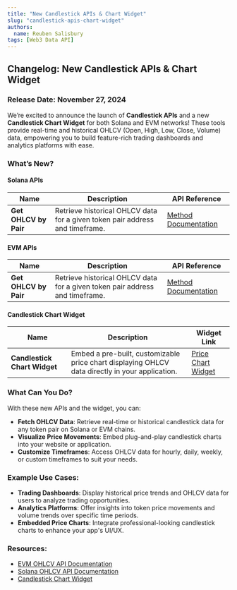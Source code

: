 ```yaml
---
title: "New Candlestick APIs & Chart Widget"
slug: "candlestick-apis-chart-widget"
authors:
  name: Reuben Salisbury
tags: [Web3 Data API]
---
```


## Changelog: New Candlestick APIs & Chart Widget

### Release Date: November 27, 2024

We’re excited to announce the launch of **Candlestick APIs** and a new **Candlestick Chart Widget** for both Solana and EVM networks! These tools provide real-time and historical OHLCV (Open, High, Low, Close, Volume) data, empowering you to build feature-rich trading dashboards and analytics platforms with ease.

<!-- truncate -->

### What’s New?

#### Solana APIs

| Name                  | Description                                                                  | API Reference                                                                     |
| --------------------- | ---------------------------------------------------------------------------- | --------------------------------------------------------------------------------- |
| **Get OHLCV by Pair** | Retrieve historical OHLCV data for a given token pair address and timeframe. | [Method Documentation](/web3-data-api/solana/reference/get-ohlcv-by-pair-address) |

#### EVM APIs

| Name                  | Description                                                                  | API Reference                                                                  |
| --------------------- | ---------------------------------------------------------------------------- | ------------------------------------------------------------------------------ |
| **Get OHLCV by Pair** | Retrieve historical OHLCV data for a given token pair address and timeframe. | [Method Documentation](/web3-data-api/evm/reference/get-ohlcv-by-pair-address) |

#### Candlestick Chart Widget

| Name                         | Description                                                                                     | Widget Link                                                                            |
| ---------------------------- | ----------------------------------------------------------------------------------------------- | -------------------------------------------------------------------------------------- |
| **Candlestick Chart Widget** | Embed a pre-built, customizable price chart displaying OHLCV data directly in your application. | [Price Chart Widget](https://explorer.moralis.com/widgets/price-chart?utm_source=docs) |

### What Can You Do?

With these new APIs and the widget, you can:

- **Fetch OHLCV Data**: Retrieve real-time or historical candlestick data for any token pair on Solana or EVM chains.
- **Visualize Price Movements**: Embed plug-and-play candlestick charts into your website or application.
- **Customize Timeframes**: Access OHLCV data for hourly, daily, weekly, or custom timeframes to suit your needs.

### Example Use Cases:

- **Trading Dashboards**: Display historical price trends and OHLCV data for users to analyze trading opportunities.
- **Analytics Platforms**: Offer insights into token price movements and volume trends over specific time periods.
- **Embedded Price Charts**: Integrate professional-looking candlestick charts to enhance your app's UI/UX.

### Resources:

- [EVM OHLCV API Documentation](/web3-data-api/evm/reference/get-ohlcv-by-pair-address)
- [Solana OHLCV API Documentation](/web3-data-api/solana/reference/get-ohlcv-by-pair-address)
- [Candlestick Chart Widget](https://explorer.moralis.com/widgets/price-chart?utm_source=docs)
